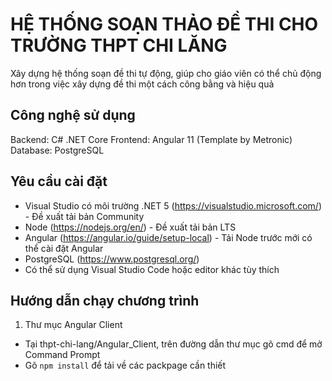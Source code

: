# HỆ THỐNG SOẠN THẢO ĐỀ THI CHO TRƯỜNG THPT CHI LĂNG
Xây dựng hệ thống soạn đề thi tự động, giúp cho giáo viên có thể chủ động hơn trong việc xây dựng đề thi một cách công bằng và hiệu quả

## Công nghệ sử dụng
Backend: C# .NET Core
Frontend: Angular 11 (Template by Metronic)
Database: PostgreSQL

## Yêu cầu cài đặt
- Visual Studio có môi trường .NET 5 (https://visualstudio.microsoft.com/) - Đề xuất tải bản Community
- Node (https://nodejs.org/en/) - Đề xuất tải bản LTS
- Angular (https://angular.io/guide/setup-local) - Tải Node trước mới có thể cài đặt Angular
- PostgreSQL (https://www.postgresql.org/)
- Có thể sử dụng Visual Studio Code hoặc editor khác tùy thích
## Hướng dẫn chạy chương trình
1. Thư mục Angular Client
- Tại thpt-chi-lang/Angular_Client, trên đường dẫn thư mục gõ cmd để mở Command Prompt
- Gõ `npm install` để tải về các packpage cần thiết


